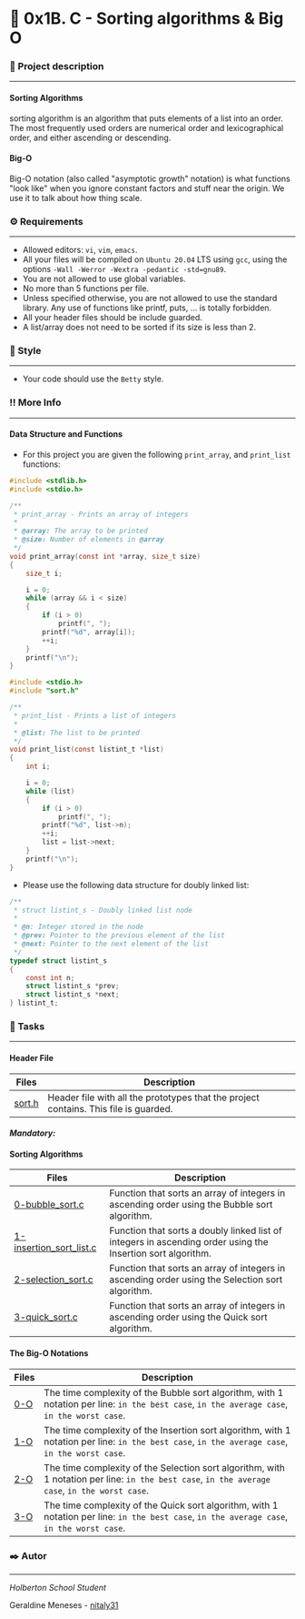 # 🚀 0x1B. C - Sorting algorithms & Big O

### :open_book: Project description
***
#### Sorting Algorithms
sorting algorithm is an algorithm that puts elements of a list into an order. The most frequently used orders are numerical order and lexicographical order, and either ascending or descending.


#### Big-O
Big-O notation (also called "asymptotic growth" notation) is what functions "look like" when you ignore constant factors and stuff near the origin. We use it to talk about how thing scale.

### :gear: Requirements
***
* Allowed editors: `vi`, `vim`, `emacs`.
* All your files will be compiled on `Ubuntu 20.04` LTS using `gcc`, using the options `-Wall -Werror -Wextra -pedantic -std=gnu89`.
* You are not allowed to use global variables.
* No more than 5 functions per file.
* Unless specified otherwise, you are not allowed to use the standard library. Any use of functions like printf, puts, … is totally forbidden.
* All your header files should be include guarded.
* A list/array does not need to be sorted if its size is less than 2.

### 🎨 Style
***
* Your code should use the `Betty` style.

### :bangbang: More Info
***
#### Data Structure and Functions
* For this project you are given the following `print_array`, and `print_list` functions:
```C
#include <stdlib.h>
#include <stdio.h>

/**
 * print_array - Prints an array of integers
 *
 * @array: The array to be printed
 * @size: Number of elements in @array
 */
void print_array(const int *array, size_t size)
{
    size_t i;

    i = 0;
    while (array && i < size)
    {
        if (i > 0)
            printf(", ");
        printf("%d", array[i]);
        ++i;
    }
    printf("\n");
}
```
```C
#include <stdio.h>
#include "sort.h"

/**
 * print_list - Prints a list of integers
 *
 * @list: The list to be printed
 */
void print_list(const listint_t *list)
{
    int i;

    i = 0;
    while (list)
    {
        if (i > 0)
            printf(", ");
        printf("%d", list->n);
        ++i;
        list = list->next;
    }
    printf("\n");
}
```
* Please use the following data structure for doubly linked list:
```C
/**
 * struct listint_s - Doubly linked list node
 *
 * @n: Integer stored in the node
 * @prev: Pointer to the previous element of the list
 * @next: Pointer to the next element of the list
 */
typedef struct listint_s
{
    const int n;
    struct listint_s *prev;
    struct listint_s *next;
} listint_t;
```

### 🎯 Tasks
***
#### Header File
| Files | Description |
| --- | --- |
| [sort.h](https://github.com/nitaly31/sorting_algorithms/blob/main/sort.h) | Header file with all the prototypes that the project contains. This file is guarded. |


#### *Mandatory:*

#### Sorting Algorithms
| Files | Description |
| --- | --- |
| [0-bubble_sort.c](https://github.com/nitaly31/sorting_algorithms/blob/main/0-bubble_sort.c) | Function that sorts an array of integers in ascending order using the Bubble sort algorithm. |
| [1-insertion_sort_list.c]() | Function that sorts a doubly linked list of integers in ascending order using the Insertion sort algorithm. |
| [2-selection_sort.c](https://github.com/nitaly31/sorting_algorithms/blob/main/2-selection_sort.c) | Function that sorts an array of integers in ascending order using the Selection sort algorithm. |
| [3-quick_sort.c](https://github.com/nitaly31/sorting_algorithms/blob/main/3-quick_sort.c) | Function that sorts an array of integers in ascending order using the Quick sort algorithm. |

#### The Big-O Notations
| Files | Description |
| --- | --- |
| [0-O](https://github.com/nitaly31/sorting_algorithms/blob/main/0-O) | The time complexity of the Bubble sort algorithm, with 1 notation per line: `in the best case`, `in the average case`, `in the worst case`. |
| [1-O](https://github.com/nitaly31/sorting_algorithms/blob/main/1-O) | The time complexity of the Insertion sort algorithm, with 1 notation per line: `in the best case`, `in the average case`, `in the worst case`. |
| [2-O](https://github.com/nitaly31/sorting_algorithms/blob/main/2-O) | The time complexity of the Selection sort algorithm, with 1 notation per line: `in the best case`, `in the average case`, `in the worst case`. |
| [3-O](https://github.com/nitaly31/sorting_algorithms/blob/main/3-O) | The time complexity of the Quick sort algorithm, with 1 notation per line: `in the best case`, `in the average case`, `in the worst case`. |

### :black_nib: Autor
***
*Holberton School Student*

Geraldine Meneses - [nitaly31](https://github.com/nitaly31)
